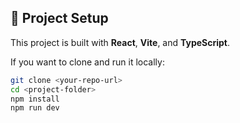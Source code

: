 ## 🚀 Project Setup

This project is built with **React**, **Vite**, and **TypeScript**.

If you want to clone and run it locally:

```bash
git clone <your-repo-url>
cd <project-folder>
npm install
npm run dev
